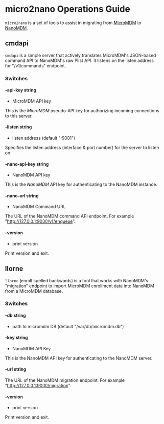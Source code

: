 # micro2nano Operations Guide

`micro2nano` is a set of tools to assist in migrating from [MicroMDM](https://github.com/micromdm/micromdm) to [NanoMDM](https://github.com/micromdm/nanomdm).

## cmdapi

`cmdapi` is a simple server that actively translates MicroMDM's JSON-based command API to NanoMDM's raw Plist API. It listens on the listen address for "/v1/commands" endpoint.

### Switches

#### -api-key string

* MicroMDM API key

This is the *MicroMDM* pseudo-API key for authorizing incoming connections to this server.

#### -listen string

* listen address (default ":9001")

Specifies the listen address (interface & port number) for the server to listen on.

#### -nano-api-key string

* NanoMDM API key

This is the *NanoMDM* API key for authenticating to the NanoMDM instance.

#### -nano-url string

* NanoMDM Command URL

The URL of the NanoMDM command API endpoint. For example "http://127.0.0.1:9000/v1/enqueue".

#### -version

* print version

Print version and exit.

## llorne

`llorne` (enroll spelled backwards) is a tool that works with NanoMDM's "migration" endpoint to import MicroMDM enrollment data into NanoMDM from a MicroMDM database.

### Switches

#### -db string

* path to micromdm DB (default "/var/db/micromdm.db")

#### -key string

* NanoMDM API Key

This is the NanoMDM API key for authenticating to the NanoMDM server.

#### -url string

The URL of the NanoMDM migration endpoint. For example "http://127.0.0.1:9000/migration".

#### -version

* print version

Print version and exit.
